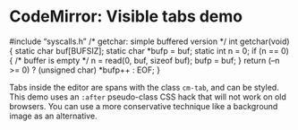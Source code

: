 CodeMirror: Visible tabs demo
=============================

\#include “syscalls.h” /\* getchar: simple buffered version \*/ int getchar(void) { static char buf\[BUFSIZ\]; static char \*bufp = buf; static int n = 0; if (n == 0) { /\* buffer is empty \*/ n = read(0, buf, sizeof buf); bufp = buf; } return (–n &gt;= 0) ? (unsigned char) \*bufp++ : EOF; }

Tabs inside the editor are spans with the class `cm-tab`, and can be styled. This demo uses an `:after` pseudo-class CSS hack that will not work on old browsers. You can use a more conservative technique like a background image as an alternative.
